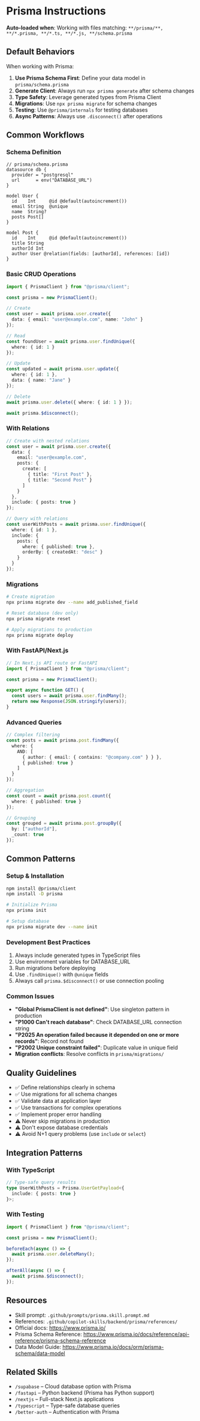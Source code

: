 # Prisma Instructions

**Auto-loaded when**: Working with files matching: `**/prisma/**, **/*.prisma, **/*.ts, **/*.js, **/schema.prisma`

## Default Behaviors

When working with Prisma:

1. **Use Prisma Schema First**: Define your data model in `prisma/schema.prisma`
2. **Generate Client**: Always run `npx prisma generate` after schema changes
3. **Type Safety**: Leverage generated types from Prisma Client
4. **Migrations**: Use `npx prisma migrate` for schema changes
5. **Testing**: Use `@prisma/internals` for testing databases
6. **Async Patterns**: Always use `.disconnect()` after operations

## Common Workflows

### Schema Definition

```prisma
// prisma/schema.prisma
datasource db {
  provider = "postgresql"
  url      = env("DATABASE_URL")
}

model User {
  id    Int     @id @default(autoincrement())
  email String  @unique
  name  String?
  posts Post[]
}

model Post {
  id    Int     @id @default(autoincrement())
  title String
  authorId Int
  author User @relation(fields: [authorId], references: [id])
}
```

### Basic CRUD Operations

```typescript
import { PrismaClient } from "@prisma/client";

const prisma = new PrismaClient();

// Create
const user = await prisma.user.create({
  data: { email: "user@example.com", name: "John" }
});

// Read
const foundUser = await prisma.user.findUnique({
  where: { id: 1 }
});

// Update
const updated = await prisma.user.update({
  where: { id: 1 },
  data: { name: "Jane" }
});

// Delete
await prisma.user.delete({ where: { id: 1 } });

await prisma.$disconnect();
```

### With Relations

```typescript
// Create with nested relations
const user = await prisma.user.create({
  data: {
    email: "user@example.com",
    posts: {
      create: [
        { title: "First Post" },
        { title: "Second Post" }
      ]
    }
  },
  include: { posts: true }
});

// Query with relations
const userWithPosts = await prisma.user.findUnique({
  where: { id: 1 },
  include: {
    posts: {
      where: { published: true },
      orderBy: { createdAt: "desc" }
    }
  }
});
```

### Migrations

```bash
# Create migration
npx prisma migrate dev --name add_published_field

# Reset database (dev only)
npx prisma migrate reset

# Apply migrations to production
npx prisma migrate deploy
```

### With FastAPI/Next.js

```typescript
// In Next.js API route or FastAPI
import { PrismaClient } from "@prisma/client";

const prisma = new PrismaClient();

export async function GET() {
  const users = await prisma.user.findMany();
  return new Response(JSON.stringify(users));
}
```

### Advanced Queries

```typescript
// Complex filtering
const posts = await prisma.post.findMany({
  where: {
    AND: [
      { author: { email: { contains: "@company.com" } } },
      { published: true }
    ]
  }
});

// Aggregation
const count = await prisma.post.count({
  where: { published: true }
});

// Grouping
const grouped = await prisma.post.groupBy({
  by: ["authorId"],
  _count: true
});
```

## Common Patterns

### Setup & Installation

```bash
npm install @prisma/client
npm install -D prisma

# Initialize Prisma
npx prisma init

# Setup database
npx prisma migrate dev --name init
```

### Development Best Practices

1. Always include generated types in TypeScript files
2. Use environment variables for DATABASE_URL
3. Run migrations before deploying
4. Use `.findUnique()` with `@unique` fields
5. Always call `prisma.$disconnect()` or use connection pooling

### Common Issues

- **"Global PrismaClient is not defined"**: Use singleton pattern in production
- **"P1000 Can't reach database"**: Check DATABASE_URL connection string
- **"P2025 An operation failed because it depended on one or more records"**: Record not found
- **"P2002 Unique constraint failed"**: Duplicate value in unique field
- **Migration conflicts**: Resolve conflicts in `prisma/migrations/`

## Quality Guidelines

- ✅ Define relationships clearly in schema
- ✅ Use migrations for all schema changes
- ✅ Validate data at application layer
- ✅ Use transactions for complex operations
- ✅ Implement proper error handling
- ⚠️ Never skip migrations in production
- ⚠️ Don't expose database credentials
- ⚠️ Avoid N+1 query problems (use `include` or `select`)

## Integration Patterns

### With TypeScript

```typescript
// Type-safe query results
type UserWithPosts = Prisma.UserGetPayload<{
  include: { posts: true }
}>;
```

### With Testing

```typescript
import { PrismaClient } from "@prisma/client";

const prisma = new PrismaClient();

beforeEach(async () => {
  await prisma.user.deleteMany();
});

afterAll(async () => {
  await prisma.$disconnect();
});
```

## Resources

- Skill prompt: `.github/prompts/prisma.skill.prompt.md`
- References: `.github/copilot-skills/backend/prisma/references/`
- Official docs: https://www.prisma.io/
- Prisma Schema Reference: https://www.prisma.io/docs/reference/api-reference/prisma-schema-reference
- Data Model Guide: https://www.prisma.io/docs/orm/prisma-schema/data-model

## Related Skills

- `/supabase` – Cloud database option with Prisma
- `/fastapi` – Python backend (Prisma has Python support)
- `/nextjs` – Full-stack Next.js applications
- `/typescript` – Type-safe database queries
- `/better-auth` – Authentication with Prisma
